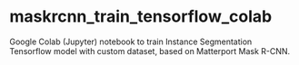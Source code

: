 # maskrcnn_train_tensorflow_colab
Google Colab (Jupyter) notebook to train Instance Segmentation Tensorflow model with custom dataset, based on Matterport Mask R-CNN.

